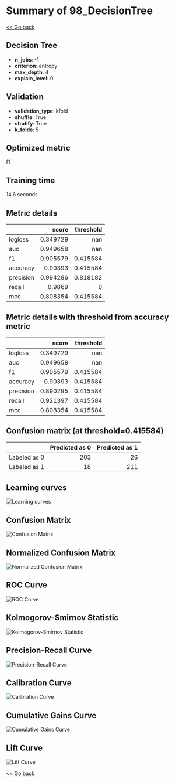 # Summary of 98_DecisionTree

[<< Go back](../README.md)


## Decision Tree
- **n_jobs**: -1
- **criterion**: entropy
- **max_depth**: 4
- **explain_level**: 0

## Validation
 - **validation_type**: kfold
 - **shuffle**: True
 - **stratify**: True
 - **k_folds**: 5

## Optimized metric
f1

## Training time

14.6 seconds

## Metric details
|           |    score |   threshold |
|:----------|---------:|------------:|
| logloss   | 0.349729 |  nan        |
| auc       | 0.949658 |  nan        |
| f1        | 0.905579 |    0.415584 |
| accuracy  | 0.90393  |    0.415584 |
| precision | 0.994286 |    0.818182 |
| recall    | 0.9869   |    0        |
| mcc       | 0.808354 |    0.415584 |


## Metric details with threshold from accuracy metric
|           |    score |   threshold |
|:----------|---------:|------------:|
| logloss   | 0.349729 |  nan        |
| auc       | 0.949658 |  nan        |
| f1        | 0.905579 |    0.415584 |
| accuracy  | 0.90393  |    0.415584 |
| precision | 0.890295 |    0.415584 |
| recall    | 0.921397 |    0.415584 |
| mcc       | 0.808354 |    0.415584 |


## Confusion matrix (at threshold=0.415584)
|              |   Predicted as 0 |   Predicted as 1 |
|:-------------|-----------------:|-----------------:|
| Labeled as 0 |              203 |               26 |
| Labeled as 1 |               18 |              211 |

## Learning curves
![Learning curves](learning_curves.png)
## Confusion Matrix

![Confusion Matrix](confusion_matrix.png)


## Normalized Confusion Matrix

![Normalized Confusion Matrix](confusion_matrix_normalized.png)


## ROC Curve

![ROC Curve](roc_curve.png)


## Kolmogorov-Smirnov Statistic

![Kolmogorov-Smirnov Statistic](ks_statistic.png)


## Precision-Recall Curve

![Precision-Recall Curve](precision_recall_curve.png)


## Calibration Curve

![Calibration Curve](calibration_curve_curve.png)


## Cumulative Gains Curve

![Cumulative Gains Curve](cumulative_gains_curve.png)


## Lift Curve

![Lift Curve](lift_curve.png)



[<< Go back](../README.md)

